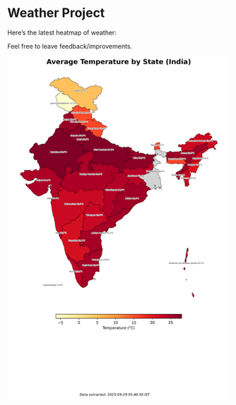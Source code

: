 # Weather Project

Here’s the latest heatmap of weather:

Feel free to leave feedback/improvements.

![India Heatmap](docs/assets/india_heatmap.png?v=D9CE8C)
